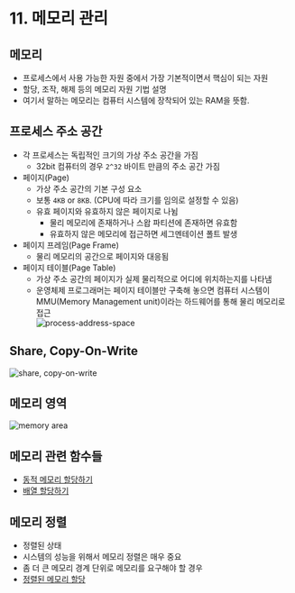# 11. 메모리 관리
## 메모리
* 프로세스에서 사용 가능한 자원 중에서 가장 기본적이면서 핵심이 되는 자원
* 할당, 조작, 해제 등의 메모리 자원 기법 설명
* 여기서 말하는 메모리는 컴퓨터 시스템에 장착되어 있는 RAM을 뜻함.
## 프로세스 주소 공간
* 각 프로세스는 독립적인 크기의 가상 주소 공간을 가짐
	* 32bit 컴퓨터의 경우 `2^32` 바이트 만큼의 주소 공간 가짐
* 페이지(Page)
	* 가상 주소 공간의 기본 구성 요소
	* 보통 `4KB` or `8KB`. (CPU에 따라 크기를 임의로 설정할 수 있음)
	* 유효 페이지와 유효하지 않은 페이지로 나뉨
		* 물리 메모리에 존재하거나 스왑 파티션에 존재하면 유효함
		* 유효하지 않은 메모리에 접근하면 세그멘테이션 폴트 발생
* 페이지 프레임(Page Frame)
	* 물리 메모리의 공간으로 페이지와 대응됨
* 페이지 테이블(Page Table)
	* 가상 주소 공간의 페이지가 실제 물리적으로 어디에 위치하는지를 나타냄
	* 운영체제 프로그래머는 페이지 테이블만 구축해 놓으면 컴퓨터 시스템이 MMU(Memory Management unit)이라는 하드웨어를 통해 물리 메모리로 접근  
![process-address-space](./process_address_space.png?raw=true)
## Share, Copy-On-Write
![share, copy-on-write](./share_copy_on_write.png?raw=true)
## 메모리 영역
![memory area](./memory_area.png?raw=true)
## 메모리 관련 함수들
* [동적 메모리 할당하기](./malloc)
* [배열 할당하기](./calloc)
## 메모리 정렬
* 정렬된 상태
* 시스템의 성능을 위해서 메모리 정렬은 매우 중요
* 좀 더 큰 메모리 경계 단위로 메모리를 요구해야 할 경우
* [정렬된 메모리 할당](./posix_memalign)
